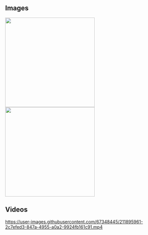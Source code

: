 ## Images

<img src="https://user-images.githubusercontent.com/67348445/211894749-21631eb2-9dfd-498e-9c72-1481eed34f89.png" width="287" >
<img src="https://user-images.githubusercontent.com/67348445/211894751-3bbbe9e0-7709-4b89-a519-0a588f1311b8.png" width="287" >

## Videos
https://user-images.githubusercontent.com/67348445/211895961-2c7efed3-847a-4955-a0a2-9924fb161c91.mp4

